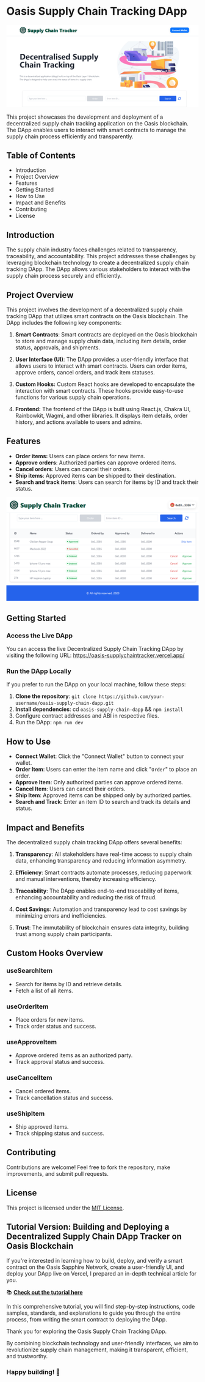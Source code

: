 # Oasis Supply Chain Tracking DApp

![oasis-banner](public/oasis-orders.png)


This project showcases the development and deployment of a decentralized supply chain tracking application on the Oasis blockchain. The DApp enables users to interact with smart contracts to manage the supply chain process efficiently and transparently.

## Table of Contents
- Introduction
- Project Overview
- Features
- Getting Started
- How to Use
- Impact and Benefits
- Contributing
- License

## Introduction
The supply chain industry faces challenges related to transparency, traceability, and accountability. This project addresses these challenges by leveraging blockchain technology to create a decentralized supply chain tracking DApp. The DApp allows various stakeholders to interact with the supply chain process securely and efficiently.

## Project Overview
This project involves the development of a decentralized supply chain tracking DApp that utilizes smart contracts on the Oasis blockchain. The DApp includes the following key components:

1. **Smart Contracts**: Smart contracts are deployed on the Oasis blockchain to store and manage supply chain data, including item details, order status, approvals, and shipments.

2. **User Interface (UI)**: The DApp provides a user-friendly interface that allows users to interact with smart contracts. Users can order items, approve orders, cancel orders, and track item statuses.

3. **Custom Hooks:** Custom React hooks are developed to encapsulate the interaction with smart contracts. These hooks provide easy-to-use functions for various supply chain operations.

4. **Frontend:** The frontend of the DApp is built using React.js, Chakra UI, Rainbowkit, Wagmi, and other libraries. It displays item details, order history, and actions available to users and admins.

## Features
- **Order items:** Users can place orders for new items.
- **Approve orders**: Authorized parties can approve ordered items.
- **Cancel orders**: Users can cancel their orders.
-  **Ship items**: Approved items can be shipped to their destination.
- **Search and track items**: Users can search for items by ID and track their status.

![oasis-banner](public/oasis-homepage.png)

## Getting Started

### Access the Live DApp
You can access the live Decentralized Supply Chain Tracking DApp by visiting the following URL: https://oasis-supplychaintracker.vercel.app/

### Run the DApp Locally
If you prefer to run the DApp on your local machine, follow these steps:

1. **Clone the repository**: `git clone https://github.com/your-username/oasis-supply-chain-dapp.git`
2. **Install dependencies**: cd `oasis-supply-chain-dapp` && `npm install`
3. Configure contract addresses and ABI in respective files.
4. Run the DApp: `npm run dev`

## How to Use
- **Connect Wallet**: Click the "Connect Wallet" button to connect your wallet.
- **Order Item**: Users can enter the item name and click "`Order`" to place an order.
- **Approve Item**: Only authorized parties can approve ordered items.
- **Cancel Item**: Users can cancel their orders.
- **Ship Item**: Approved items can be shipped only by authorized parties.
- **Search and Track**: Enter an item ID to search and track its details and status.

## Impact and Benefits
The decentralized supply chain tracking DApp offers several benefits:

1. **Transparency**: All stakeholders have real-time access to supply chain data, enhancing transparency and reducing information asymmetry.

2. **Efficiency**: Smart contracts automate processes, reducing paperwork and manual interventions, thereby increasing efficiency.

3. **Traceability**: The DApp enables end-to-end traceability of items, enhancing accountability and reducing the risk of fraud.

4. **Cost Savings**: Automation and transparency lead to cost savings by minimizing errors and inefficiencies.

5. **Trust**: The immutability of blockchain ensures data integrity, building trust among supply chain participants.

## Custom Hooks Overview
### useSearchItem
- Search for items by ID and retrieve details.
- Fetch a list of all items.

### useOrderItem
- Place orders for new items.
- Track order status and success.

### useApproveItem
- Approve ordered items as an authorized party.
- Track approval status and success.

### useCancelItem
- Cancel ordered items.
- Track cancellation status and success.

### useShipItem
- Ship approved items.
- Track shipping status and success.


## Contributing
Contributions are welcome! Feel free to fork the repository, make improvements, and submit pull requests.

## License
This project is licensed under the [MIT License](https://opensource.org/license/mit/).

## Tutorial Version: Building and Deploying a Decentralized Supply Chain DApp Tracker on Oasis Blockchain

If you're interested in learning how to build, deploy, and verify a smart contract on the Oasis Sapphire Network, create a user-friendly UI, and deploy your DApp live on Vercel, I prepared an in-depth technical article for you.

📚 **[Check out the tutorial here](https://medium.com/@donatusprince/a-step-by-step-dapp-tutorial-on-building-a-decentralized-supply-chain-tracker-dapp-on-oasis-3918e201d671)**

In this comprehensive tutorial, you will find step-by-step instructions, code samples, standards, and explanations to guide you through the entire process, from writing the smart contract to deploying the DApp.

Thank you for exploring the Oasis Supply Chain Tracking DApp. 

By combining blockchain technology and user-friendly interfaces, we aim to revolutionize supply chain management, making it transparent, efficient, and trustworthy. 

### Happy building! 🚀
